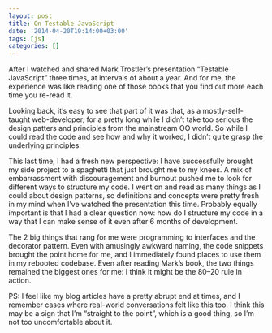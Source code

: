 ```yaml
---
layout: post
title: On Testable JavaScript
date: '2014-04-20T19:14:00+03:00'
tags: [js]
categories: []
---
```

After I watched and shared Mark Trostler’s presentation “Testable
JavaScript” three times, at intervals of about a year. And for me, the
experience was like reading one of those books that you find out more
each time you re-read it.

Looking back, it’s easy to see that part of it was that, as a
mostly-self-taught web-developer, for a pretty long while I didn’t take
too serious the design patters and principles from the mainstream OO
world. So while I could read the code and see how and why it worked, I
didn’t quite grasp the underlying principles.

This last time, I had a fresh new perspective: I have successfully
brought my side project to a spaghetti that just brought me to my knees.
A mix of embarrassment with discouragement and burnout pushed me to look
for different ways to structure my code. I went on and read as many
things as I could about design patterns, so definitions and concepts
were pretty fresh in my mind when I’ve watched the presentation this
time. Probably equally important is that I had a clear question now: how
do I structure my code in a way that I can make sense of it even after 6
months of development.

The 2 big things that rang for me were programming to interfaces and the
decorator pattern. Even with amusingly awkward naming, the code snippets
brought the point home for me, and I immediately found places to use
them in my rebooted codebase. Even after reading Mark’s book, the two
things remained the biggest ones for me: I think it might be the 80–20
rule in action.

PS: I feel like my blog articles have a pretty abrupt end at times, and
I remember cases where real-world conversations felt like this too. I
think this may be a sign that I’m “straight to the point”, which is a
good thing, so I’m not too uncomfortable about it.
